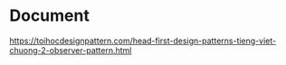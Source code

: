 # Document 
https://toihocdesignpattern.com/head-first-design-patterns-tieng-viet-chuong-2-observer-pattern.html

